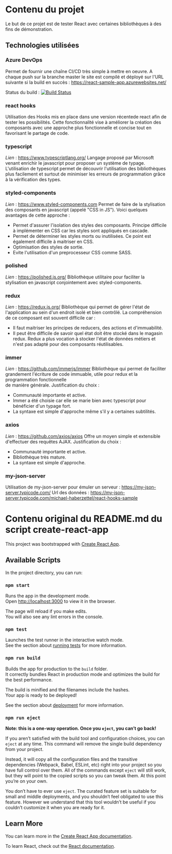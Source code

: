 # Contenu du projet

Le but de ce projet est de tester React avec certaines bibliothèques à des fins de démonstration.

## Technologies utilisées

### Azure DevOps
Permet de fournir une chaîne CI/CD très simple à mettre en oeuvre. A chaque push sur la branche master
le site est compilé et déployé sur l'URL suivante si la build en succès : https://react-sample-app.azurewebsites.net/

Status du build : [![Build Status](https://dev.azure.com/ADMHaberzetMi/ADM_HaberzetMi/_apis/build/status/ADM_HaberzetMi-CI?branchName=master)](https://dev.azure.com/ADMHaberzetMi/ADM_HaberzetMi/_build/latest?definitionId=2&branchName=master)

### react hooks
Utilisation des Hooks mis en place dans une version  récentede react afin de tester les possibilités. Cette fonctionnalité
vise à améliorer la création des composants avec une approche plus fonctionnelle et concise tout en favorisant le partage
de code.

### typescript
*Lien* : https://www.typescriptlang.org/
Langage proposé par Microsoft venant enrichir le javascript pour proposer un système de typage. L'utilisation de
typescript permet de découvrir l'utilisation des bibliothèques plus facilement et surtout de minimiser les erreurs
de programmation grâce à la vérification des types.

### styled-components
*Lien* : https://www.styled-components.com
Permet de faire de la stylisation des composants en javascript (appelé "CSS in JS"). Voici quelques avantages de cette approche :
 - Permet d'assurer l'isolation des styles des composants. Principe difficile à implémenter en CSS car les styles sont appliqués en cascade.
 - Permet de déterminer les styles morts ou inutilisées. Ce point est également difficile à maitriser en CSS.
 - Optimisation des styles de sortie.
 - Evite l'utilisation d'un preprocesseur CSS comme SASS.

### polished
*Lien* : https://polished.js.org/
Bibliothèque utilitaire pour faciliter la stylisation en javascript conjointement avec styled-components.

### redux
*Lien* : https://redux.js.org/
Bibliothèque qui permet de gérer l'état de l'application au sein d'un endroit isolé et bien contrôlé. La compréhension
de ce composant est souvent difficile car :
 - Il faut maitriser les principes de reducers, des actions et d'immuabilité.
 - Il peut être difficile de savoir quel état doit être stocké dans le magasin redux. Redux a plus vocation à stocker 
 l'état de données métiers et n'est pas adapté pour des composants réutilisables.

### immer
*Lien* : https://github.com/immerjs/immer
Bibliothèque qui permet de faciliter grandement l'écriture de code immuable, utile pour redux et la programmation fonctionnelle  
de manière générale.
Justification du choix :
 - Communauté importante et active.
 - Immer a été choisie car elle se marie bien avec typescript pour bénéficier d'un typage fort.
 - La syntaxe est simple d'approche même s'il y a certaines subtilités.

### axios
*Lien* : https://github.com/axios/axios
Offre un moyen simple et extensible d'effectuer des requêtes AJAX. 
Justification du choix :
 - Communauté importante et active.
 - Bibliothèque très mature.
 - La syntaxe est simple d'approche.

### my-json-server
Utilisation de my-json-server pour émuler un serveur : https://my-json-server.typicode.com/
Url des données :  https://my-json-server.typicode.com/michael-haberzettel/react-hooks-sample

# Contenu original du README.md du script create-react-app

This project was bootstrapped with [Create React App](https://github.com/facebook/create-react-app).

## Available Scripts

In the project directory, you can run:

### `npm start`

Runs the app in the development mode.<br>
Open [http://localhost:3000](http://localhost:3000) to view it in the browser.

The page will reload if you make edits.<br>
You will also see any lint errors in the console.

### `npm test`

Launches the test runner in the interactive watch mode.<br>
See the section about [running tests](https://facebook.github.io/create-react-app/docs/running-tests) for more information.

### `npm run build`

Builds the app for production to the `build` folder.<br>
It correctly bundles React in production mode and optimizes the build for the best performance.

The build is minified and the filenames include the hashes.<br>
Your app is ready to be deployed!

See the section about [deployment](https://facebook.github.io/create-react-app/docs/deployment) for more information.

### `npm run eject`

**Note: this is a one-way operation. Once you `eject`, you can’t go back!**

If you aren’t satisfied with the build tool and configuration choices, you can `eject` at any time. This command will remove the single build dependency from your project.

Instead, it will copy all the configuration files and the transitive dependencies (Webpack, Babel, ESLint, etc) right into your project so you have full control over them. All of the commands except `eject` will still work, but they will point to the copied scripts so you can tweak them. At this point you’re on your own.

You don’t have to ever use `eject`. The curated feature set is suitable for small and middle deployments, and you shouldn’t feel obligated to use this feature. However we understand that this tool wouldn’t be useful if you couldn’t customize it when you are ready for it.

## Learn More

You can learn more in the [Create React App documentation](https://facebook.github.io/create-react-app/docs/getting-started).

To learn React, check out the [React documentation](https://reactjs.org/).
